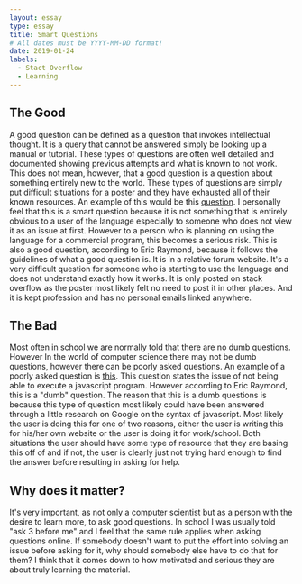 ```yaml
---
layout: essay
type: essay
title: Smart Questions
# All dates must be YYYY-MM-DD format!
date: 2019-01-24
labels:
  - Stact Overflow
  - Learning
---
```

## The Good
  A good question can be defined as a question that invokes intellectual thought.  It is a query that cannot be answered simply be looking up a manual or tutorial.  These types of questions are often well detailed and documented showing previous attempts and what is known to not work.  This does not mean, however, that a good question is a question about something entirely new to the world.  These types of questions are simply put difficult situations for a poster and they have exhausted all of their known resources.  An example of this would be this [question](https://stackoverflow.com/questions/2017381/is-it-possible-to-have-an-actual-memory-leak-in-python-because-of-your-code).  I personally feel that this is a smart question because it is not something that is entirely obvious to a user of the language especially to someone who does not view it as an issue at first.  However to a person who is planning on using the language for a commercial program, this becomes a serious risk.  This is also a good question, according to Eric Raymond, because it follows the guidelines of what a good question is.  It is in a relative forum website.  It's a very difficult question for someone who is starting to use the language and does not understand exactly how it works.  It is only posted on stack overflow as the poster most likely felt no need to post it in other places. And it is kept profession and has no personal emails linked anywhere. 

## The Bad
  Most often in school we are normally told that there are no dumb questions.  However In the world of computer science there may not be dumb questions, however there can be poorly asked questions.  An example of a poorly asked question is [this](https://stackoverflow.com/questions/51678908/javascripts-push-doesnt-work).  This question states the issue of not being able to execute a javascript program.  However according to Eric Raymond, this is a "dumb" question.  The reason that this is a dumb questions is because this type of question most likely could have been answered through a little research on Google on the syntax of javascript. Most likely the user is doing this for one of two reasons, either the user is writing this for his/her own website or the user is doing it for work/school.  Both situations the user should have some type of resource that they are basing this off of and if not, the user is clearly just not trying hard enough to find the answer before resulting in asking for help.

## Why does it matter?
  It's very important, as not only a computer scientist but as a person with the desire to learn more, to ask good questions.  In school I was usually told "ask 3 before me" and I feel that the same rule applies when asking questions online.  If somebody doesn't want to put the effort into solving an issue before asking for it, why should somebody else have to do that for them?  I think that it comes down to how motivated and serious they are about truly learning the material.
